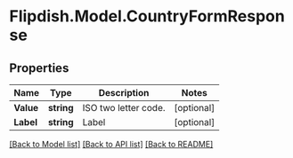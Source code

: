 # Flipdish.Model.CountryFormResponse
## Properties

Name | Type | Description | Notes
------------ | ------------- | ------------- | -------------
**Value** | **string** | ISO two letter code. | [optional] 
**Label** | **string** | Label | [optional] 

[[Back to Model list]](../README.md#documentation-for-models) [[Back to API list]](../README.md#documentation-for-api-endpoints) [[Back to README]](../README.md)

